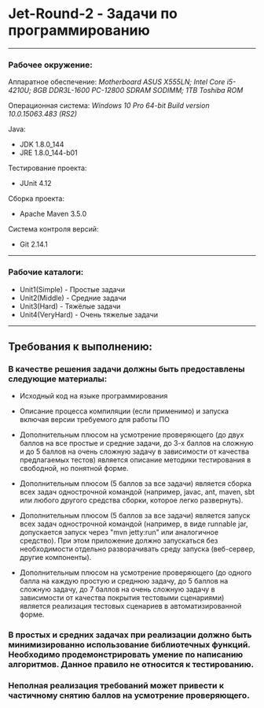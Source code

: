 # Jet-Round-2 - Задачи по программированию
___

### Рабочее окружение:
Аппаратное обеспечение: _Motherboard ASUS X555LN;_ _Intel Core i5-4210U;_ _8GB DDR3L-1600 PC-12800 SDRAM SODIMM;_ _1TB Toshiba ROM_

Операционная система: _Windows 10 Pro 64-bit Build version 10.0.15063.483 (RS2)_

Java:                    
* JDK 1.8.0_144                         
* JRE 1.8.0_144-b01

Тестирование проекта:    
* JUnit 4.12

Сборка проекта:          
* Apache Maven 3.5.0

Система контроля версий: 
* Git 2.14.1
___

### Рабочие каталоги:
* Unit1(Simple) - Простые задачи
* Unit2(Middle) - Средние задачи
* Unit3(Hard) - Тяжёлые задачи
* Unit4(VeryHard) - Очень тяжелые задачи

___

## Требования к выполнению:

### В качестве решения задачи должны быть предоставлены следующие материалы:
- Исходный код на языке программирования

- Описание процесса компиляции (если применимо) и запуска включая версии требуемого
для работы ПО

- Дополнительным плюсом на усмотрение проверяющего (до двух баллов на все простые и
средние задачи, до 3-х баллов на сложную и до 5 баллов на очень сложную задачу в
зависимости от качества предлагаемых тестов) является описание методики тестирования
в свободной, но понятной форме.

- Дополнительным плюсом (5 баллов за все задачи) является сборка всех задач
однострочной командой (например, javac, ant, maven, sbt или любого другого средства
сборки, которое легко развернуть).

- Дополнительным плюсом (5 баллов за все задачи) является запуск всех задач
однострочной командой (например, в виде runnable jar, допускается запуск через
"mvn jetty:run" или аналогичное средство). При этом приложение должно запускаться без необходимости
отдельно разворачивать среду запуска (веб-сервер, другие компоненты).

- Дополнительным плюсом на усмотрение проверяющего (до одного балла на каждую
простую и среднюю задачу, до 5 баллов на сложную задачу, до 7 баллов на очень сложную
задачу в зависимости от качества покрытия тестовыми сценариями) является реализация
тестовых сценариев в автоматизированной форме.

### В простых и средних задачах при реализации должно быть минимизированно использование библиотечных функций. Необходимо продемонстрировать умение по написанию алгоритмов. Данное правило не относится к тестированию.

### Неполная реализация требований может привести к частичному снятию баллов на усмотрение проверяющего.
